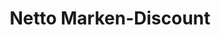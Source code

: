 ---
title: "Netto Marken-Discount"
url: /heidenheim-an-der-brenz/netto-marken-discount-giengener-strasse/
shop: Supermarkt
---